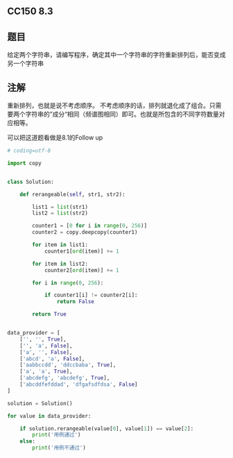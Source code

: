 
## CC150 8.3

## 题目
给定两个字符串，请编写程序，确定其中一个字符串的字符重新排列后，能否变成另一个字符串

## 注解
重新排列，也就是说不考虑顺序。
不考虑顺序的话，排列就退化成了组合。只需要两个字符串的”成分“相同（频谱图相同）即可。也就是所包含的不同字符数量对应相等。

可以把这道题看做是8.1的Follow up




```python
# coding=utf-8

import copy


class Solution:

    def rerangeable(self, str1, str2):

        list1 = list(str1)
        list2 = list(str2)

        counter1 = [0 for i in range(0, 256)]
        counter2 = copy.deepcopy(counter1)

        for item in list1:
            counter1[ord(item)] += 1

        for item in list2:
            counter2[ord(item)] += 1

        for i in range(0, 256):

            if counter1[i] != counter2[i]:
                return False

        return True


data_provider = [
    ['', '', True],
    ['', 'a', False],
    ['a', '', False],
    ['abcd', 'a', False],
    ['aabbccdd', 'ddccbaba', True],
    ['a', 'a', True],
    ['abcdefg', 'abcdefg', True],
    ['abcddfefddad', 'dfgafsdfdsa', False]
]

solution = Solution()

for value in data_provider:

    if solution.rerangeable(value[0], value[1]) == value[2]:
        print('用例通过')
    else:
        print('用例不通过')

```
